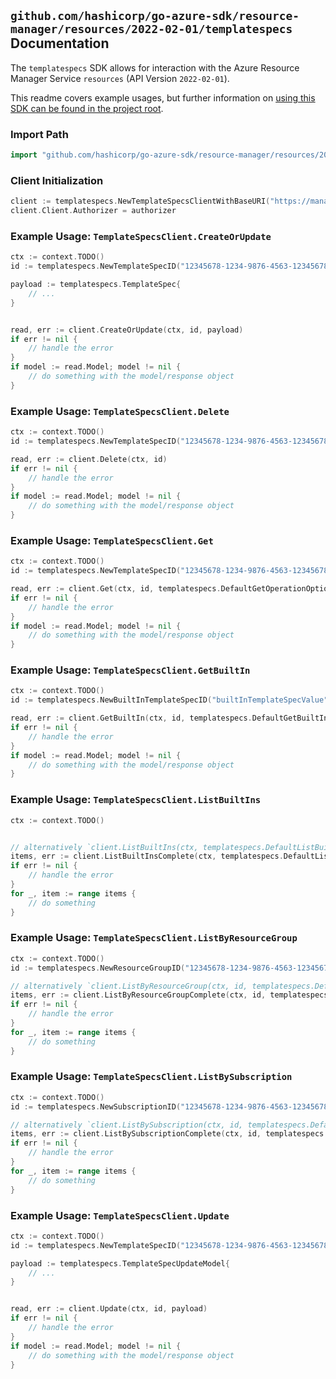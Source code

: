 
## `github.com/hashicorp/go-azure-sdk/resource-manager/resources/2022-02-01/templatespecs` Documentation

The `templatespecs` SDK allows for interaction with the Azure Resource Manager Service `resources` (API Version `2022-02-01`).

This readme covers example usages, but further information on [using this SDK can be found in the project root](https://github.com/hashicorp/go-azure-sdk/tree/main/docs).

### Import Path

```go
import "github.com/hashicorp/go-azure-sdk/resource-manager/resources/2022-02-01/templatespecs"
```


### Client Initialization

```go
client := templatespecs.NewTemplateSpecsClientWithBaseURI("https://management.azure.com")
client.Client.Authorizer = authorizer
```


### Example Usage: `TemplateSpecsClient.CreateOrUpdate`

```go
ctx := context.TODO()
id := templatespecs.NewTemplateSpecID("12345678-1234-9876-4563-123456789012", "example-resource-group", "templateSpecValue")

payload := templatespecs.TemplateSpec{
	// ...
}


read, err := client.CreateOrUpdate(ctx, id, payload)
if err != nil {
	// handle the error
}
if model := read.Model; model != nil {
	// do something with the model/response object
}
```


### Example Usage: `TemplateSpecsClient.Delete`

```go
ctx := context.TODO()
id := templatespecs.NewTemplateSpecID("12345678-1234-9876-4563-123456789012", "example-resource-group", "templateSpecValue")

read, err := client.Delete(ctx, id)
if err != nil {
	// handle the error
}
if model := read.Model; model != nil {
	// do something with the model/response object
}
```


### Example Usage: `TemplateSpecsClient.Get`

```go
ctx := context.TODO()
id := templatespecs.NewTemplateSpecID("12345678-1234-9876-4563-123456789012", "example-resource-group", "templateSpecValue")

read, err := client.Get(ctx, id, templatespecs.DefaultGetOperationOptions())
if err != nil {
	// handle the error
}
if model := read.Model; model != nil {
	// do something with the model/response object
}
```


### Example Usage: `TemplateSpecsClient.GetBuiltIn`

```go
ctx := context.TODO()
id := templatespecs.NewBuiltInTemplateSpecID("builtInTemplateSpecValue")

read, err := client.GetBuiltIn(ctx, id, templatespecs.DefaultGetBuiltInOperationOptions())
if err != nil {
	// handle the error
}
if model := read.Model; model != nil {
	// do something with the model/response object
}
```


### Example Usage: `TemplateSpecsClient.ListBuiltIns`

```go
ctx := context.TODO()


// alternatively `client.ListBuiltIns(ctx, templatespecs.DefaultListBuiltInsOperationOptions())` can be used to do batched pagination
items, err := client.ListBuiltInsComplete(ctx, templatespecs.DefaultListBuiltInsOperationOptions())
if err != nil {
	// handle the error
}
for _, item := range items {
	// do something
}
```


### Example Usage: `TemplateSpecsClient.ListByResourceGroup`

```go
ctx := context.TODO()
id := templatespecs.NewResourceGroupID("12345678-1234-9876-4563-123456789012", "example-resource-group")

// alternatively `client.ListByResourceGroup(ctx, id, templatespecs.DefaultListByResourceGroupOperationOptions())` can be used to do batched pagination
items, err := client.ListByResourceGroupComplete(ctx, id, templatespecs.DefaultListByResourceGroupOperationOptions())
if err != nil {
	// handle the error
}
for _, item := range items {
	// do something
}
```


### Example Usage: `TemplateSpecsClient.ListBySubscription`

```go
ctx := context.TODO()
id := templatespecs.NewSubscriptionID("12345678-1234-9876-4563-123456789012")

// alternatively `client.ListBySubscription(ctx, id, templatespecs.DefaultListBySubscriptionOperationOptions())` can be used to do batched pagination
items, err := client.ListBySubscriptionComplete(ctx, id, templatespecs.DefaultListBySubscriptionOperationOptions())
if err != nil {
	// handle the error
}
for _, item := range items {
	// do something
}
```


### Example Usage: `TemplateSpecsClient.Update`

```go
ctx := context.TODO()
id := templatespecs.NewTemplateSpecID("12345678-1234-9876-4563-123456789012", "example-resource-group", "templateSpecValue")

payload := templatespecs.TemplateSpecUpdateModel{
	// ...
}


read, err := client.Update(ctx, id, payload)
if err != nil {
	// handle the error
}
if model := read.Model; model != nil {
	// do something with the model/response object
}
```
